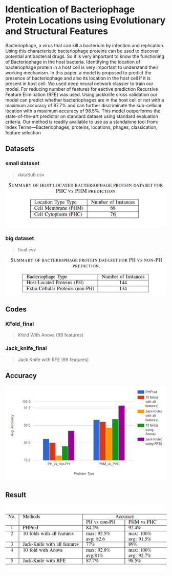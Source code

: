 # Identication of Bacteriophage Protein Locations using Evolutionary and Structural Features
Bacteriophage, a virus that can kill a bacterium by infection and replication. Using this characteristic bacteriophage proteins can be used to discover potential antibacterial drugs. So it is very important to know the functioning of Bacteriophage in the host bacteria. Identifying the location of bacteriophage protein in a host cell is very important to understand their working mechanism. In this paper, a model is proposed to predict the presence of bacteriophage and also its location in the host cell if it is present in host cell. We used deep neural network classier to train our model. For reducing number of features for eective prediction Recursive Feature Elimination (RFE) was used. Using jackknife cross validation our model can predict whether bacteriophages are in the host cell or not with a maximum accuracy of 87.7% and can further discriminate the sub-cellular location with a maximum accuracy of 98.5%. This model outperforms the state-of-the-art predictor on standard dataset using standard evaluation criteria. Our method is readily available to use as a standalone tool from: Index Terms—Bacteriophages, proteins, locations, phages, classication, feature selection


## Datasets

### small dataset
>dataSub.csv 

![Small Dataset](./smalldataset.jpg)

### big dataset
> final.csv

![Big Dataset](./bigdataset.jpg)


## Codes

### KFold_final 
> Kfold With Anova (99 features)


### Jack_knife_final 
> Jack Knife with RFE (99 features)

## Accuracy
![Accuracy](./accuracy.jpg)

## Result
![Result](./restult.jpg)
